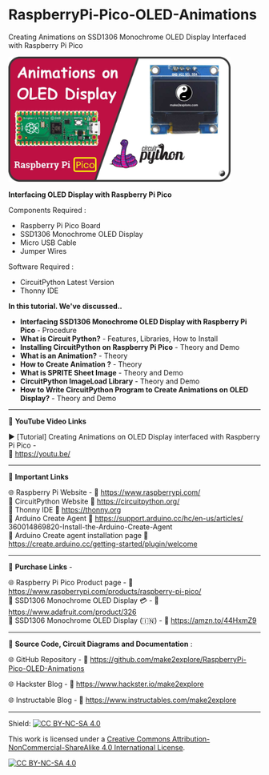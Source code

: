 # RaspberryPi-Pico-OLED-Animations
Creating Animations on SSD1306 Monochrome OLED Display Interfaced with Raspberry Pi Pico  
  
<img src="/Images/Pico-OLED-YThumb.jpg" height="250" >  

  
**Interfacing OLED Display with Raspberry Pi Pico**  
  
Components Required :  
- Raspberry Pi Pico Board  
- SSD1306 Monochrome OLED Display  
- Micro USB Cable  
- Jumper Wires  
  
Software Required :  
- CircuitPython Latest Version  
- Thonny IDE
  

**In this tutorial. We've discussed..**  
- **Interfacing SSD1306 Monochrome OLED Display with Raspberry Pi Pico** - Procedure
- **What is Circuit Python?** - Features, Libraries, How to Install
- **Installing CircuitPython on Raspberry Pi Pico** - Theory and Demo
- **What is an Animation?** - Theory
- **How to Create Animation ?** - Theory
- **What is SPRITE Sheet Image** - Theory and Demo
- **CircuitPython ImageLoad Library** -  Theory and Demo
- **How to Write CircuitPython Program to Create Animations on OLED Display?** - Theory and Demo


-------------------------------------------------------------------------------------------

📕 **YouTube Video Links**  

▶️ [Tutorial] Creating Animations on OLED Display interfaced with Raspberry Pi Pico  -  
🔗 https://youtu.be/  

-------------------------------------------------------------------------------------------
📒 **Important Links**  
 
🌐 Raspberry Pi Website - 🔗 https://www.raspberrypi.com/  
📙 CircuitPython Website 🔗 https://circuitpython.org/  
📘 Thonny IDE 🔗 https://thonny.org  
📗 Arduino Create Agent  🔗 https://support.arduino.cc/hc/en-us/articles/  360014869820-Install-the-Arduino-Create-Agent  
📒 Arduino Create agent installation page 🔗 https://create.arduino.cc/getting-started/plugin/welcome  

-------------------------------------------------------------------------------------------

🔴 **Purchase Links** -  

🌐 Raspberry Pi Pico Product page - 🔗 https://www.raspberrypi.com/products/raspberry-pi-pico/  
🛒 SSD1306 Monochrome OLED Display 💳 - 🔗 https://www.adafruit.com/product/326  
🛒 SSD1306 Monochrome OLED Display  (🇮🇳) - 🔗 https://amzn.to/44HxmZ9  

-------------------------------------------------------------------------------------------

📜 **Source Code, Circuit Diagrams and Documentation** :  

🌐 GitHub Repository - 🔗 https://github.com/make2explore/RaspberryPi-Pico-OLED-Animations   
  
🌐 Hackster Blog - 🔗 https://www.hackster.io/make2explore  
  
🌐 Instructable Blog - 🔗 https://www.instructables.com/make2explore  
  

-------------------------------------------------------------------------------------------

Shield: [![CC BY-NC-SA 4.0][cc-by-nc-sa-shield]][cc-by-nc-sa]

This work is licensed under a
[Creative Commons Attribution-NonCommercial-ShareAlike 4.0 International License][cc-by-nc-sa].

[![CC BY-NC-SA 4.0][cc-by-nc-sa-image]][cc-by-nc-sa]

[cc-by-nc-sa]: http://creativecommons.org/licenses/by-nc-sa/4.0/
[cc-by-nc-sa-image]: https://licensebuttons.net/l/by-nc-sa/4.0/88x31.png
[cc-by-nc-sa-shield]: https://img.shields.io/badge/License-CC%20BY--NC--SA%204.0-lightgrey.svg